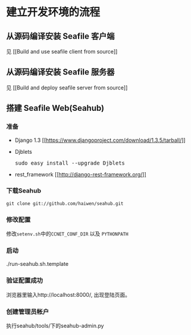 # 建立开发环境的流程 #

## 从源码编译安装 Seafile 客户端 ##

见 [[Build and use seafile client from source]]

## 从源码编译安装 Seafile 服务器 ##

见 [[Build and deploy seafile server from source]]

## 搭建 Seafile Web(Seahub) ##

### 准备 ###

* Django 1.3 [[https://www.djangoproject.com/download/1.3.5/tarball/]] 

* Djblets <pre>sudo easy_install --upgrade Djblets</pre>
 
* rest_framework [[http://django-rest-framework.org/]]

### 下载Seahub ##

    git clone git://github.com/haiwen/seahub.git

### 修改配置 ###

修改`setenv.sh`中的`CCNET_CONF_DIR` 以及 `PYTHONPATH`

### 启动 ###

./run-seahub.sh.template

### 验证配置成功 ###

浏览器里输入http://localhost:8000/, 出现登陆页面。

### 创建管理员帐户 ###

执行seahub/tools/下的seahub-admin.py